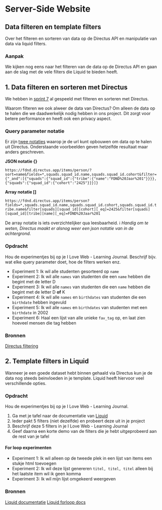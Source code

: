 # Server-Side Website

## Data filteren en template filters

Over het filteren en sorteren van data op de Directus API en manipulatie van data via liquid filters.

### Aanpak

We kijken nog eens naar het filteren van de data op de Directus API en gaan aan de slag met de vele filters die Liquid te bieden heeft. 

## 1. Data filteren en sorteren met Directus

We hebben in [sprint 7](https://github.com/fdnd-task/connect-your-tribe-squad-page/blob/main/docs/filteren-en-sorteren.md) al gespeeld met filteren en sorteren met Directus. 

Waarom filteren we ook alweer de data van Directus? Om alleen de data op te halen die we daadwerkelijk nodig hebben in ons project. Dit zorgt voor betere performance en heeft ook een privacy aspect. 

### Query parameter notatie

Er zijn [twee notaties](https://directus.io/docs/guides/connect/query-parameters#filter) waarop je de url kunt opbouwen om data op te halen uit Directus. Onderstaande voorbeelden geven hetzelfde resultaat maar anders geschreven.

**JSON notatie {}**

```https://fdnd.directus.app/items/person/?sort=name&fields=*,squads.squad_id.name,squads.squad_id.cohort&filter={"_and":[{"squads":{"squad_id":{"tribe":{"name":"FDND%20Jaar%201"}}}},{"squads":{"squad_id":{"cohort":"2425"}}}]}```

**Array notatie []**

```https://fdnd.directus.app/items/person?fields=*,squads.squad_id.name,squads.squad_id.cohort,squads.squad_id.tribe.name&filter[squads][squad_id][cohort][_eq]=2425&filter[squads][squad_id][tribe][name][_eq]=FDND%20Jaar%201```

De array notatie is iets overzichtelijker qua leesbaarheid. ℹ️ _Handig om te weten, Directus maakt er alsnog weer een json notatie van in de achtergrond_. 

### Opdracht

Hou de experimentjes bij op je I Love Web - Learning Journal. Beschrijf bijv. wat elke query parameter doet, hoe de filters werken enz. 

- Experiment 1: Ik wil alle studenten gesorteerd op `name`
- Experiment 2: Ik wil alle `names` van studenten die een `name` hebben die begint met de letter D
- Experiment 3: Ik wil alle `names` van studenten die een `name` hebben die begint met de letter D **of** K
- Experiment 4: Ik wil alle `names` en `birthdates` van studenten die een `birthdate` hebben ingevuld
- Experiment 5: Ik wil alle `names` en `birthdates` van studenten met een `birthdate` in 2002
- Experiment 6: Haal een lijst van alle unieke `fav_tag` op, en laat zien hoeveel mensen die tag hebben

### Bronnen

[Directus filtering](https://directus.io/docs/guides/connect/filter-rules)


## 2. Template filters in Liquid

Wanneer je een goede dataset hebt binnen gehaald via Directus kun je de data nog steeds beinvloeden in je template. Liquid heeft hiervoor veel verschillende opties. 

### Opdracht

Hou de experimentjes bij op je I Love Web - Learning Journal. 

1. Ga met je tafel naar de documentatie van [Liquid](https://shopify.github.io/liquid/)
2. Ieder pakt 5 filters (niet dezelfde) en probeert deze uit in je project
3. Beschrijf deze 5 filters in je I Love Web - Learning Journal
4. Geef daarna een korte demo van de filters die je hebt uitgeprobeerd aan de rest van je tafel

#### For loop experimenten
- Experiment 1: Ik wil alleen op de tweede plek in een lijst van items een stukje html toevoegen
- Experiment 2: Ik wil deze lijst genereren `titel, titel, titel` alleen bij het laatste item wil ik geen komma
- Experiment 3: Ik wil mijn lijst omgekeerd weergeven

### Bronnen
[Liquid documentatie](https://shopify.github.io/liquid/basics/introduction/)
[Liquid forloop docs](https://shopify.github.io/liquid/tags/iteration/)

